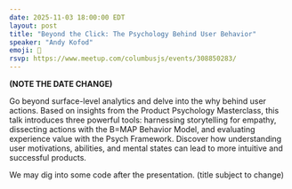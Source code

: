 ```yaml
---
date: 2025-11-03 18:00:00 EDT
layout: post
title: "Beyond the Click: The Psychology Behind User Behavior"
speaker: "Andy Kofod"
emoji: 🎤
rsvp: https://www.meetup.com/columbusjs/events/308850283/
---
```


**(NOTE THE DATE CHANGE)**

Go beyond surface-level analytics and delve into the why behind user actions. Based on insights from the Product Psychology Masterclass, this talk introduces three powerful tools: harnessing storytelling for empathy, dissecting actions with the B=MAP Behavior Model, and evaluating experience value with the Psych Framework. Discover how understanding user motivations, abilities, and mental states can lead to more intuitive and successful products.

We may dig into some code after the presentation.
(title subject to change)
